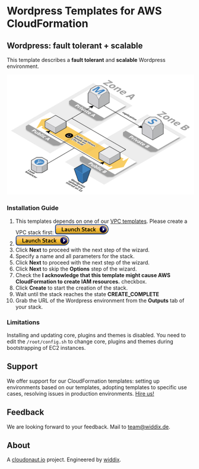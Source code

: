 # Wordpress Templates for AWS CloudFormation

## Wordpress: fault tolerant + scalable
This template describes a **fault tolerant** and **scalable** Wordpress environment.

![Architecture](./wordpress-ha.png?raw=true "Architecture")

### Installation Guide
1. This templates depends on one of our [VPC templates](/vpc-templates-for-aws-cloudformation/). Please create a VPC stack first: <a href="https://console.aws.amazon.com/cloudformation/home#/stacks/new?stackName=vpc-2azs&templateURL=https://s3-eu-west-1.amazonaws.com/widdix-aws-cf-templates/vpc/vpc-2azs.json"><img src="../cloudformation-launch-stack.png?raw=true" alt="Launch Stack"></a>
1. <a href="https://console.aws.amazon.com/cloudformation/home#/stacks/new?stackName=wordpress-ha&templateURL=https://s3-eu-west-1.amazonaws.com/widdix-aws-cf-templates/wordpress/wordpress-ha.json"><img src="../cloudformation-launch-stack.png?raw=true" alt="Launch Stack"></a>
1. Click **Next** to proceed with the next step of the wizard.
1. Specify a name and all parameters for the stack.
1. Click **Next** to proceed with the next step of the wizard.
1. Click **Next** to skip the **Options** step of the wizard.
1. Check the **I acknowledge that this template might cause AWS CloudFormation to create IAM resources.** checkbox.
1. Click **Create** to start the creation of the stack.
1. Wait until the stack reaches the state **CREATE_COMPLETE**
1. Grab the URL of the Wordpress environment from the **Outputs** tab of your stack.

### Limitations
Installing and updating core, plugins and themes is disabled. You need to edit the `/root/config.sh` to change core, plugins and themes during bootstrapping of EC2 instances.

## Support
We offer support for our CloudFormation templates: setting up environments based on our templates, adopting templates to specific use cases, resolving issues in production environments. [Hire us!](https://widdix.net/)

## Feedback
We are looking forward to your feedback. Mail to [team@widdix.de](mailto:team@widdix.de).

## About
A [cloudonaut.io](https://cloudonaut.io/templates-for-aws-cloudformation/) project. Engineered by [widdix](https://widdix.net).
